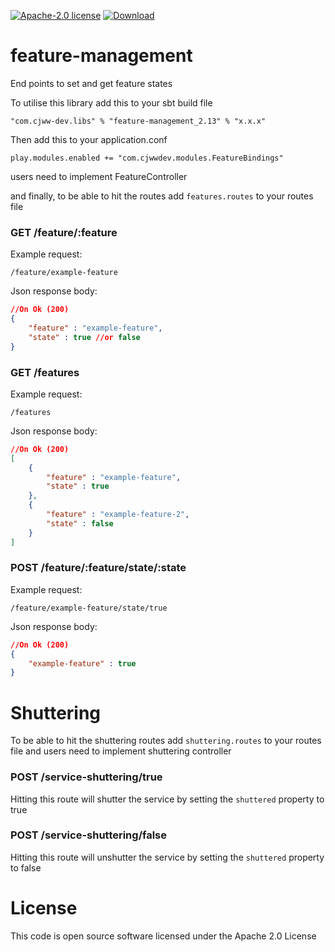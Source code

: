 [![Apache-2.0 license](http://img.shields.io/badge/license-Apache-brightgreen.svg)](http://www.apache.org/licenses/LICENSE-2.0.html)
[![Download](https://api.bintray.com/packages/cjww-development/releases/feature-management/images/download.svg) ](https://bintray.com/cjww-development/releases/feature-management/_latestVersion)

feature-management
==================

End points to set and get feature states

To utilise this library add this to your sbt build file
```sbtshell
"com.cjww-dev.libs" % "feature-management_2.13" % "x.x.x"
```

Then add this to your application.conf 

```hocon
play.modules.enabled += "com.cjwwdev.modules.FeatureBindings"
``` 

users need to implement FeatureController

and finally, to be able to hit the routes add ```features.routes``` to your routes file

### GET /feature/:feature

Example request:
```
/feature/example-feature
```

Json response body:
```json
//On Ok (200)
{
    "feature" : "example-feature",
    "state" : true //or false
}
```

### GET /features

Example request:
```
/features
```

Json response body:
```json
//On Ok (200)
[
    {
        "feature" : "example-feature",
        "state" : true
    },
    {
        "feature" : "example-feature-2",
        "state" : false
    }
]
```

### POST /feature/:feature/state/:state

Example request:
```
/feature/example-feature/state/true
```

Json response body:
```json
//On Ok (200)
{
    "example-feature" : true
}
```

Shuttering
==========

To be able to hit the shuttering routes add ```shuttering.routes``` to your routes file and users need to implement shuttering controller

### POST /service-shuttering/true

Hitting this route will shutter the service by setting the `shuttered` property to true

### POST /service-shuttering/false

Hitting this route will unshutter the service by setting the `shuttered` property to false

License
=======
This code is open source software licensed under the Apache 2.0 License
